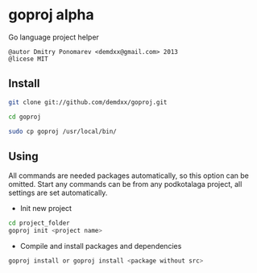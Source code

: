 goproj alpha
============

Go language project helper

    @autor Dmitry Ponomarev <demdxx@gmail.com> 2013
    @licese MIT

## Install

```sh
git clone git://github.com/demdxx/goproj.git

cd goproj

sudo cp goproj /usr/local/bin/
```
## Using

All commands are needed packages automatically, so this option can be omitted. Start any commands can be from any podkotalaga project, all settings are set automatically.

* Init new project
```sh
cd project_folder
goproj init <project name>
```

* Compile and install packages and dependencies
```sh
goproj install or goproj install <package without src>
```
